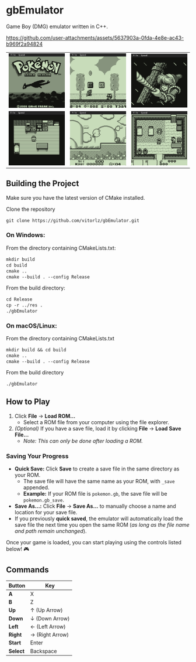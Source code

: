 # gbEmulator
Game Boy (DMG) emulator written in C++.


https://github.com/user-attachments/assets/5637903a-0fda-4e8e-ac43-b969f2a94824

<table>
  <tr>
    <td><img src="gbEmulator/res/screenshots/pokemonsilver.png" width="200"></td>
    <td><img src="gbEmulator/res/screenshots/marioland.png" width="200"></td>
    <td><img src="gbEmulator/res/screenshots/zelda.png" width="200"></td>
  </tr>
  <tr>
    <td><img src="gbEmulator/res/screenshots/pokemonsilver2.png" width="200"></td>
    <td><img src="gbEmulator/res/screenshots/kirby.png" width="200"></td>
    <td><img src="gbEmulator/res/screenshots/zelda2.png" width="200"></td>
  </tr>
</table>

## Building the Project

Make sure you have the latest version of CMake installed.

Clone the repository
```
git clone https://github.com/vitorlz/gbEmulator.git
```
### On Windows:
From the directory containing CMakeLists.txt:
```
mkdir build
cd build
cmake ..
cmake --build . --config Release
```
From the build directory:
```
cd Release
cp -r ../res .
./gbEmulator
```
### On macOS/Linux:
From the directory containing CMakeLists.txt
```
mkdir build && cd build
cmake ..
cmake --build . --config Release
```
From the build directory
```
./gbEmulator
```
## How to Play

1. Click **File** → **Load ROM...**  
   - Select a ROM file from your computer using the file explorer.  
2. *(Optional)* If you have a save file, load it by clicking **File** → **Load Save File...**  
   - *Note: This can only be done after loading a ROM.*  

### Saving Your Progress  

- **Quick Save:** Click **Save** to create a save file in the same directory as your ROM.  
  - The save file will have the same name as your ROM, with `_save` appended.  
  - **Example:** If your ROM file is `pokemon.gb`, the save file will be `pokemon.gb_save`.  
- **Save As...:** Click **File** → **Save As...** to manually choose a name and location for your save file.  
- If you previously **quick saved**, the emulator will automatically load the save file the next time you open the same ROM (*as long as the file name and path remain unchanged*).  

Once your game is loaded, you can start playing using the controls listed below! 🎮 
## Commands
| Button  | Key       |
|---------|----------|
| **A**   | X        |
| **B**   | Z        |
| **Up**  | ↑ (Up Arrow) |
| **Down**| ↓ (Down Arrow) |
| **Left**| ← (Left Arrow) |
| **Right**| → (Right Arrow) |
| **Start**| Enter   |
| **Select**| Backspace |


